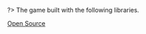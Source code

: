 ?> The game built with the following libraries.

[Open Source](../../share/open-source.md ':include')